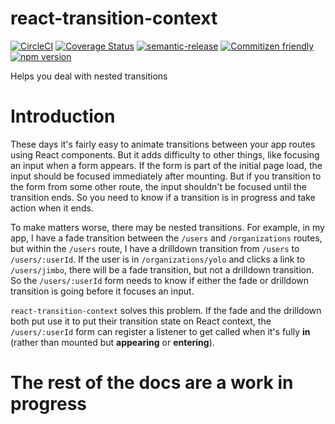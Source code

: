# react-transition-context

[![CircleCI](https://circleci.com/gh/jcoreio/react-transition-context.svg?style=svg)](https://circleci.com/gh/jcoreio/react-transition-context)
[![Coverage Status](https://codecov.io/gh/jcoreio/react-transition-context/branch/master/graph/badge.svg)](https://codecov.io/gh/jcoreio/react-transition-context)
[![semantic-release](https://img.shields.io/badge/%20%20%F0%9F%93%A6%F0%9F%9A%80-semantic--release-e10079.svg)](https://github.com/semantic-release/semantic-release)
[![Commitizen friendly](https://img.shields.io/badge/commitizen-friendly-brightgreen.svg)](http://commitizen.github.io/cz-cli/)
[![npm version](https://badge.fury.io/js/react-transition-context.svg)](https://badge.fury.io/js/react-transition-context)

Helps you deal with nested transitions

# Introduction

These days it's fairly easy to animate transitions between your app routes using
React components. But it adds difficulty to other things, like focusing an
input when a form appears. If the form is part of the initial page load, the
input should be focused immediately after mounting. But if you transition to
the form from some other route, the input shouldn't be focused until the
transition ends. So you need to know if a transition is in progress and take
action when it ends.

To make matters worse, there may be nested transitions. For example, in my app,
I have a fade transition between the `/users` and `/organizations` routes, but
within the `/users` route, I have a drilldown transition from `/users` to
`/users/:userId`. If the user is in `/organizations/yolo` and clicks a link to
`/users/jimbo`, there will be a fade transition, but not a drilldown transition.
So the `/users/:userId` form needs to know if either the fade or drilldown
transition is going before it focuses an input.

`react-transition-context` solves this problem. If the fade and the drilldown
both put use it to put their transition state on React context, the
`/users/:userId` form can register a listener to get called when it's fully
**in** (rather than mounted but **appearing** or **entering**).

# The rest of the docs are a work in progress
